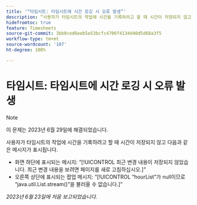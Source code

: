 ```yaml
---
title: '“타임시트: 타임시트에 시간 로깅 시 오류 발생”'
description: “사용자가 타임시트의 작업에 시간을 기록하려고 할 때 시간이 저장되지 않고 오류 메시지가 표시됩니다.”
hidefromtoc: true
feature: Timesheets
source-git-commit: 3bb0ced6eeb5e53bcfc4706f4134d40d5d68a3f5
workflow-type: tm+mt
source-wordcount: '107'
ht-degree: 100%

---
```



# 타임시트: 타임시트에 시간 로깅 시 오류 발생

>[!NOTE]
>
>이 문제는 2023년 6월 29일에 해결되었습니다.

사용자가 타임시트의 작업에 시간을 기록하려고 할 때 시간이 저장되지 않고 다음과 같은 메시지가 표시됩니다.

* 화면 하단에 표시되는 메시지: “[!UICONTROL 최근 변경 내용이 저장되지 않았습니다. 최근 변경 내용을 보려면 페이지를 새로 고침하십시오.]”
* 오른쪽 상단에 표시되는 팝업 메시지: “[!UICONTROL “hourList”가 null이므로 “java.util.List.stream()”을 불러올 수 없습니다.]”

_2023년 6월 23일에 처음 보고되었습니다._

